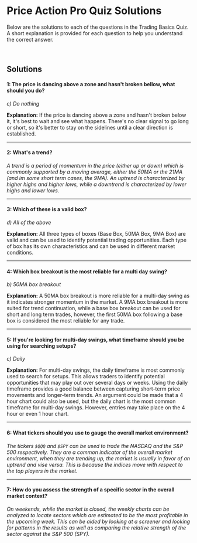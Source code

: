 # Price Action Pro Quiz Solutions

Below are the solutions to each of the questions in the Trading Basics Quiz.
A short explanation is provided for each question to help you understand the 
correct answer.


<br>

## Solutions

#### 1: The price is dancing above a zone and hasn't broken bellow, what should you do?

*c) Do nothing*

**Explanation:** If the price is dancing above a zone and hasn't broken below it, it's 
best to wait and see what happens. There's no clear signal to go long or short, so it's 
better to stay on the sidelines until a clear direction is established.

<hr>

#### 2: What's a trend?

*A trend is a period of momentum in the price (either up or down) which is commonly supported 
by a moving average, either the 50MA or the 21MA (and im some short term cases, the 9MA). An 
uptrend is characterized by higher highs and higher lows, while a downtrend is characterized
by lower highs and lower lows.*

<hr>

#### 3: Which of these is a valid box?

*d) All of the above*

**Explanation:** All three types of boxes (Base Box, 50MA Box, 9MA Box) are valid and can be
used to identify potential trading opportunities. Each type of box has its own characteristics
and can be used in different market conditions.

<hr>

#### 4: Which box breakout is the most reliable for a multi day swing?

*b) 50MA box breakout*

**Explanation:** A 50MA box breakout is more reliable for a multi-day swing as it indicates 
stronger momentum in the market. A 9MA box breakout is more suited for trend continuation,
while a base box breakout can be used for short and long term trades, however, the first 50MA
box following a base box is considered the most reliable for any trade.

<hr>

#### 5: If you're looking for multi-day swings, what timeframe should you be using for searching setups?

*c) Daily*

**Explanation:** For multi-day swings, the daily timeframe is most commonly used to search for
setups. This allows traders to identify potential opportunities that may play out over several
days or weeks. Using the daily timeframe provides a good balance between capturing short-term
price movements and longer-term trends. An argument could be made that a 4 hour chart could also
be used, but the daily chart is the most common timeframe for multi-day swings. However, entries 
may take place on the 4 hour or even 1 hour chart.

<hr>

#### 6: What tickers should you use to gauge the overall market environment?

*The tickers `$QQQ` and `$SPY` can be used to trade the NASDAQ and the S&P 500 respectively. 
They are a common indicator of the overall market environment, when they are trending up,
the market is usually in favor of an uptrend and vise versa. This is because the indices move 
with respect to the top players in the market.*

<hr>

#### 7: How do you assess the strength of a specific sector in the overall market context?

*On weekends, while the market is closed, the weekly charts can be analyzed to locate sectors
which are estimated to be the most profitable in the upcoming week. This can be aided by looking
at a screener and looking for patterns in the results as well as comparing the relative strength
of the sector against the S&P 500 (SPY).*
